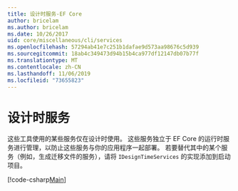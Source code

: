 ```yaml
---
title: 设计时服务-EF Core
author: bricelam
ms.author: bricelam
ms.date: 10/26/2017
uid: core/miscellaneous/cli/services
ms.openlocfilehash: 57294ab41e7c251b1dafae9d573aa98676c5d939
ms.sourcegitcommit: 18ab4c349473d94b15b4ca977df12147db07b77f
ms.translationtype: MT
ms.contentlocale: zh-CN
ms.lasthandoff: 11/06/2019
ms.locfileid: "73655823"
---
```

# <a name="design-time-services"></a>设计时服务

这些工具使用的某些服务仅在设计时使用。 这些服务独立于 EF Core 的运行时服务进行管理，以防止这些服务与你的应用程序一起部署。 若要替代其中的某个服务（例如，生成迁移文件的服务），请将 `IDesignTimeServices` 的实现添加到启动项目。

[!code-csharp[Main](../../../../samples/core/Miscellaneous/CommandLine/DesignTimeServices.cs)]
